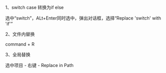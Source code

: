 1、switch case 转换为if else

选中“switch”，ALt+Enter同时选中，弹出对话框，选择“Replace 'switch' with 'if'”

2、文件内替换

command + R

3、全局替换

选中项目 - 右键 - Replace in Path